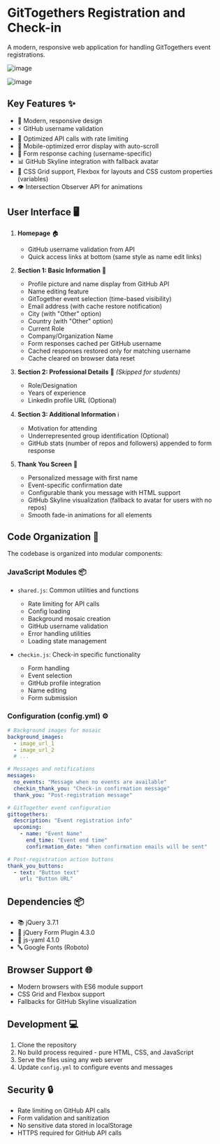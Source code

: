 # GitTogethers Registration and Check-in

A modern, responsive web application for handling GitTogethers event registrations.

![image](https://github.com/user-attachments/assets/f57c03ff-3955-4fd2-891c-833106bc4b77)

![image](https://github.com/user-attachments/assets/417b671a-820c-4ec5-9054-b190b1c31ab7)

## Key Features ✨
- 🎨 Modern, responsive design
- ⚡ GitHub username validation
- 🔄 Optimized API calls with rate limiting
- 📱 Mobile-optimized error display with auto-scroll
- 💾 Form response caching (username-specific)
- 📊 GitHub Skyline integration with fallback avatar
- 🌟 CSS Grid support, Flexbox for layouts and CSS custom properties (variables)
- 👁️ Intersection Observer API for animations

## User Interface 🖥️
1. **Homepage** 🏠
   - GitHub username validation from API
   - Quick access links at bottom (same style as name edit links)

2. **Section 1: Basic Information** 📝
   - Profile picture and name display from GitHub API
   - Name editing feature
   - GitTogether event selection (time-based visibility)
   - Email address (with cache restore notification)
   - City (with "Other" option)
   - Country (with "Other" option)
   - Current Role
   - Company/Organization Name
   - Form responses cached per GitHub username
   - Cached responses restored only for matching username
   - Cache cleared on browser data reset

3. **Section 2: Professional Details** 💼 _(Skipped for students)_
   - Role/Designation
   - Years of experience
   - LinkedIn profile URL (Optional)

4. **Section 3: Additional Information** ℹ️
   - Motivation for attending
   - Underrepresented group identification (Optional)
   - GitHub stats (number of repos and followers) appended to form response

5. **Thank You Screen** 🎉
   - Personalized message with first name
   - Event-specific confirmation date
   - Configurable thank you message with HTML support
   - GitHub Skyline visualization (fallback to avatar for users with no repos)
   - Smooth fade-in animations for all elements

## Code Organization 📁
The codebase is organized into modular components:

### JavaScript Modules 📦
- `shared.js`: Common utilities and functions
  - Rate limiting for API calls
  - Config loading
  - Background mosaic creation
  - GitHub username validation
  - Error handling utilities
  - Loading state management

- `checkin.js`: Check-in specific functionality
  - Form handling
  - Event selection
  - GitHub profile integration
  - Name editing
  - Form submission

### Configuration (config.yml) ⚙️
```yaml
# Background images for mosaic
background_images:
  - image_url_1
  - image_url_2
  # ...

# Messages and notifications
messages:
  no_events: "Message when no events are available"
  checkin_thank_you: "Check-in confirmation message"
  thank_you: "Post-registration message"

# GitTogether event configuration
gittogethers:
  description: "Event registration info"
  upcoming:
    - name: "Event Name"
      end_time: "Event end time"
      confirmation_date: "When confirmation emails will be sent"

# Post-registration action buttons
thank_you_buttons:
  - text: "Button text"
    url: "Button URL"
```

## Dependencies 📦
- 📚 jQuery 3.7.1
- 📝 jQuery Form Plugin 4.3.0
- 📄 js-yaml 4.1.0
- 🔤 Google Fonts (Roboto)

## Browser Support 🌐
- Modern browsers with ES6 module support
- CSS Grid and Flexbox support
- Fallbacks for GitHub Skyline visualization

## Development 💻
1. Clone the repository
2. No build process required - pure HTML, CSS, and JavaScript
3. Serve the files using any web server
4. Update `config.yml` to configure events and messages

## Security 🔒
- Rate limiting on GitHub API calls
- Form validation and sanitization
- No sensitive data stored in localStorage
- HTTPS required for GitHub API calls

